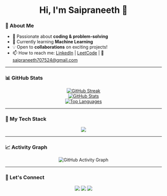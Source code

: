 <h1 align="center">Hi, I'm Saipraneeth 👋</h1>

### 🚀 About Me
- 👀 Passionate about **coding & problem-solving**
- 🌱 Currently learning **Machine Learning**
- 💡 Open to **collaborations** on exciting projects!
- 📫 How to reach me: [LinkedIn](https://www.linkedin.com/in/saipraneeth-bachampally/) | [LeetCode](https://leetcode.com/u/klu2300031549/) | 📧 saipraneeth707524@gmail.com

---

### 📊 GitHub Stats
<p align="center">
  <a href="https://git.io/streak-stats">
    <img src="https://github-readme-streak-stats.vercel.app/?user=saipraneeth4004&theme=tokyonight&hide_border=true" alt="GitHub Streak" />
  </a>
  <br>
  <a href="https://github.com/saipraneeth4004">
    <img src="https://github-readme-stats.vercel.app/api?username=saipraneeth4004&show_icons=true&theme=radical&hide_border=true" alt="GitHub Stats" />
  </a>
  <br>
  <a href="https://github.com/saipraneeth4004">
    <img src="https://github-readme-stats.vercel.app/api/top-langs/?username=saipraneeth4004&layout=compact&theme=tokyonight&hide_border=true" alt="Top Languages" />
  </a>
</p>

---


### 🚀 My Tech Stack
<p align="center">
  <img src="https://skillicons.dev/icons?i=html,css,js,react,nodejs,express,mongodb,java,python,c,cpp,sqlite" />
</p>

---

### 📈 Activity Graph
<p align="center">
  <img src="https://github-readme-activity-graph.vercel.app/graph?username=saipraneeth4004&theme=tokyo-night&hide_border=true" alt="GitHub Activity Graph" />
</p>

---

### 🤝 Let's Connect
<p align="center">
  <a href="https://www.linkedin.com/in/saipraneeth-bachampally/"><img src="https://img.shields.io/badge/LinkedIn-%230077B5.svg?&style=for-the-badge&logo=linkedin&logoColor=white" /></a>
  <a href="https://leetcode.com/u/klu2300031549/"><img src="https://img.shields.io/badge/LeetCode-%23FFA116.svg?&style=for-the-badge&logo=leetcode&logoColor=black" /></a>
  <a href="mailto:saipraneeth707524@gmail.com"><img src="https://img.shields.io/badge/Email-D14836.svg?&style=for-the-badge&logo=gmail&logoColor=white" /></a>
</p>
